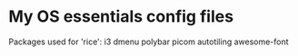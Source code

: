 # My OS essentials config files

Packages used for 'rice': i3 dmenu polybar picom autotiling awesome-font
